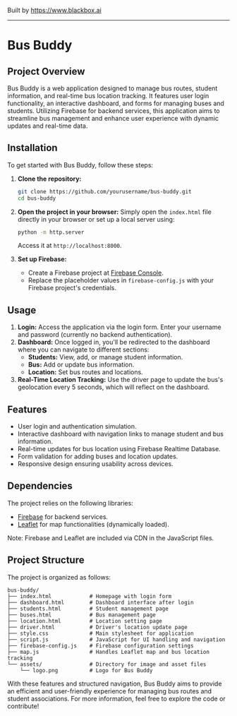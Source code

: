 
Built by https://www.blackbox.ai

---

# Bus Buddy

## Project Overview
Bus Buddy is a web application designed to manage bus routes, student information, and real-time bus location tracking. It features user login functionality, an interactive dashboard, and forms for managing buses and students. Utilizing Firebase for backend services, this application aims to streamline bus management and enhance user experience with dynamic updates and real-time data.

## Installation
To get started with Bus Buddy, follow these steps:

1. **Clone the repository:**
   ```bash
   git clone https://github.com/yourusername/bus-buddy.git
   cd bus-buddy
   ```

2. **Open the project in your browser:**
   Simply open the `index.html` file directly in your browser or set up a local server using:
   ```bash
   python -m http.server
   ```
   Access it at `http://localhost:8000`.

3. **Set up Firebase:**
   - Create a Firebase project at [Firebase Console](https://console.firebase.google.com/).
   - Replace the placeholder values in `firebase-config.js` with your Firebase project's credentials.

## Usage
1. **Login:** Access the application via the login form. Enter your username and password (currently no backend authentication).
2. **Dashboard:** Once logged in, you'll be redirected to the dashboard where you can navigate to different sections:
   - **Students:** View, add, or manage student information.
   - **Bus:** Add or update bus information.
   - **Location:** Set bus routes and locations.
3. **Real-Time Location Tracking:** Use the driver page to update the bus's geolocation every 5 seconds, which will reflect on the dashboard.

## Features
- User login and authentication simulation.
- Interactive dashboard with navigation links to manage student and bus information.
- Real-time updates for bus location using Firebase Realtime Database.
- Form validation for adding buses and location updates.
- Responsive design ensuring usability across devices.

## Dependencies
The project relies on the following libraries:
- [Firebase](https://firebase.google.com/docs/web/setup) for backend services.
- [Leaflet](https://leafletjs.com/) for map functionalities (dynamically loaded).

Note: Firebase and Leaflet are included via CDN in the JavaScript files.

## Project Structure
The project is organized as follows:
```
bus-buddy/
├── index.html            # Homepage with login form
├── dashboard.html        # Dashboard interface after login
├── students.html         # Student management page
├── buses.html            # Bus management page
├── location.html         # Location setting page
├── driver.html           # Driver's location update page
├── style.css             # Main stylesheet for application
├── script.js             # JavaScript for UI handling and navigation
├── firebase-config.js    # Firebase configuration settings
├── map.js                # Handles Leaflet map and bus location tracking
└── assets/               # Directory for image and asset files
    └── logo.png          # Logo for Bus Buddy
```

With these features and structured navigation, Bus Buddy aims to provide an efficient and user-friendly experience for managing bus routes and student associations. For more information, feel free to explore the code or contribute!
